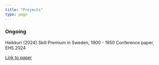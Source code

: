 ```yaml
---
title: "Projects"
type: page
---
```



### Ongoing 

Heikkuri (2024) Skill Premium in Sweden, 1900 - 1950
Conference paper, EHS 2024

[Link to paper](/static/Papers/heikkuri_skill_premium_in_sweden_EHS.pdf)



